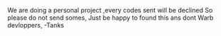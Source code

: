 We are doing a personal project
,every codes sent will be declined
So please do not send somes,
Just be happy to found this ans dont
Warb devloppers,
-Tanks
